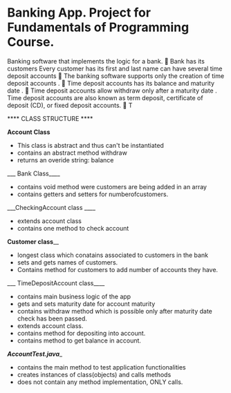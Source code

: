# 
# Banking App. Project for Fundamentals of Programming Course.


Banking software that implements the logic 
for a bank. 

Bank has its 
customers  Every customer has its first and last name can have several 
time deposit accounts 

The banking software supports only the creation of 
time deposit accounts
. 

Time deposit accounts has its balance and maturity date
. 

Time deposit accounts allow withdraw only after a 
maturity date
. 
Time deposit accounts 
are also known as term deposit, certificate of deposit (CD), or fixed deposit 
accounts.

T
 
 **** CLASS STRUCTURE ****



____Account Class____

- This class is abstract and thus can't be instantiated
- contains an abstract method withdraw
- returns an overide string: balance

___ Bank Class____

- contains void method were customers are being added in an array
- contains getters and setters for numberofcustomers.

___CheckingAccount class ____
- extends account class
- contains one method to check account

__Customer class____
- longest class which conatains associated to customers in the bank
- sets and gets names of customers. 
- Contains method for customers to add number of accounts they have.

___ TimeDepositAccount class____
 -  contains main business logic of the app
 - gets and sets maturity date for account maturity
 - contains withdraw method which is possible only after maturity date check has been passed.
 - extends account class.
 - contains method for depositing into account.
 - contains method to get balance in account.

 ___AccountTest.java____
 - contains the main method to test application functionalities
 - creates instances of class(objects) and calls methods
 - does not contain any method implementation, ONLY calls.

